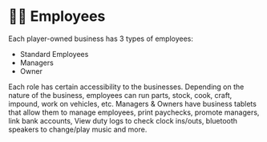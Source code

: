# 👨💼 Employees

Each player-owned business has 3 types of employees:

* Standard Employees
* Managers
* Owner

Each role has certain accessibility to the businesses. Depending on the nature of the business, employees can run parts, stock, cook, craft, impound, work on vehicles, etc. Managers & Owners have business tablets that allow them to manage employees, print paychecks, promote managers, link bank accounts, View duty logs to check clock ins/outs, bluetooth speakers to change/play music and more.&#x20;



